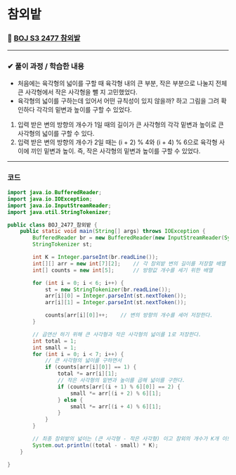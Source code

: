 # **참외밭**
### 📌 [BOJ S3 2477 참외밭](https://www.acmicpc.net/problem/2477)
-------------
### **✔ 풀이 과정 / 학습한 내용**
- 처음에는 육각형의 넓이를 구할 때 육각형 내의 큰 부분, 작은 부분으로 나눌지 전체 큰 사각형에서 작은 사각형을 뺄 지 고민했었다.
- 육각형의 넓이를 구하는데 있어서 어떤 규칙성이 있지 않을까? 하고 그림을 그려 확인하다 각각의 밑변과 높이를 구할 수 있었다.
1. 입력 받은 변의 방향의 개수가 1일 때의 길이가 큰 사각형의 각각 밑변과 높이로 큰 사각형의 넓이를 구할 수 있다.
2. 입력 받은 변의 방향의 개수가 2일 때는 (i + 2) % 4와 (i + 4) % 6으로 육각형 사이에 끼인 밑변과 높이. 즉, 작은 사각형의 밑변과 높이를 구할 수 있었다.
-------------
### **코드**
```java
import java.io.BufferedReader;
import java.io.IOException;
import java.io.InputStreamReader;
import java.util.StringTokenizer;

public class BOJ_2477_참외밭 {
    public static void main(String[] args) throws IOException {
        BufferedReader br = new BufferedReader(new InputStreamReader(System.in));
        StringTokenizer st;

        int K = Integer.parseInt(br.readLine());
        int[][] arr = new int[7][2];    // 각 참외밭 변의 길이를 저장할 배열
        int[] counts = new int[5];      // 방향값 개수를 세기 위한 배열

        for (int i = 0; i < 6; i++) {
            st = new StringTokenizer(br.readLine());
            arr[i][0] = Integer.parseInt(st.nextToken());
            arr[i][1] = Integer.parseInt(st.nextToken());

            counts[arr[i][0]]++;    // 변의 방향의 개수를 세어 저장한다.
        }

        // 곱연산 하기 위해 큰 사각형과 작은 사각형의 넓이를 1로 저장한다.
        int total = 1;
        int small = 1;
        for (int i = 0; i < 7; i++) {
            // 큰 사각형의 넓이를 구하면서
            if (counts[arr[i][0]] == 1) {
                total *= arr[i][1];
                // 작은 사각형의 밑변과 높이를 곱해 넓이를 구한다.
                if (counts[arr[(i + 1) % 6][0]] == 2) {
                    small *= arr[(i + 2) % 6][1];
                } else {
                    small *= arr[(i + 4) % 6][1];
                }
            }
        }

        // 최종 참외밭의 넓이는 (큰 사각형 - 작은 사각형) 이고 참외의 개수가 K개 이므로 곱해서 출력한다.
        System.out.println((total - small) * K);
    }

}
```